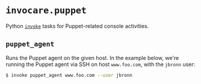 # `invocare.puppet`

Python [`invoke`](http://www.pyinvoke.org/) tasks for Puppet-related console activities.

## `puppet_agent`

Runs the Puppet agent on the given host.  In the example below, we're running the Puppet agent via SSH on host `www.foo.com`, with the `jbronn` user:

```sh
$ invoke puppet_agent www.foo.com --user jbronn
```

